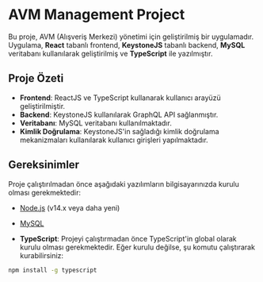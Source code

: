 # AVM Management Project

Bu proje, AVM (Alışveriş Merkezi) yönetimi için geliştirilmiş bir uygulamadır. Uygulama, **React** tabanlı frontend, **KeystoneJS** tabanlı backend, **MySQL** veritabanı kullanılarak geliştirilmiş ve **TypeScript** ile yazılmıştır.

## Proje Özeti

- **Frontend**: ReactJS ve TypeScript kullanarak kullanıcı arayüzü geliştirilmiştir.
- **Backend**: KeystoneJS kullanılarak GraphQL API sağlanmıştır.
- **Veritabanı**: MySQL veritabanı kullanılmaktadır.
- **Kimlik Doğrulama**: KeystoneJS'in sağladığı kimlik doğrulama mekanizmaları kullanılarak kullanıcı girişleri yapılmaktadır.

## Gereksinimler

Proje çalıştırılmadan önce aşağıdaki yazılımların bilgisayarınızda kurulu olması gerekmektedir:

- [Node.js](https://nodejs.org/en/) (v14.x veya daha yeni)
- [MySQL](https://www.mysql.com/)

- **TypeScript**: Projeyi çalıştırmadan önce TypeScript'in global olarak kurulu olması gerekmektedir. Eğer kurulu değilse, şu komutu çalıştırarak kurabilirsiniz:

```bash
npm install -g typescript